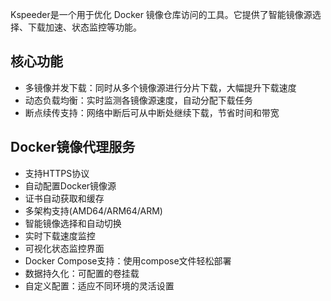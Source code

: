 Kspeeder是一个用于优化 Docker 镜像仓库访问的工具。它提供了智能镜像源选择、下载加速、状态监控等功能。

## 核心功能
- 多镜像并发下载：同时从多个镜像源进行分片下载，大幅提升下载速度
- 动态负载均衡：实时监测各镜像源速度，自动分配下载任务
- 断点续传支持：网络中断后可从中断处继续下载，节省时间和带宽

## Docker镜像代理服务
- 支持HTTPS协议
- 自动配置Docker镜像源
- 证书自动获取和缓存
- 多架构支持(AMD64/ARM64/ARM)
- 智能镜像选择和自动切换
- 实时下载速度监控
- 可视化状态监控界面
- Docker Compose支持：使用compose文件轻松部署
- 数据持久化：可配置的卷挂载
- 自定义配置：适应不同环境的灵活设置